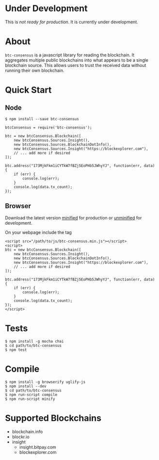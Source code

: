 # Under Development

This is *not ready for production*. It is currently under development.

# About

`btc-consensus` is a javascript library for reading the blockchain. It aggregates multiple public blockchains into what appears to be a single blockchain source. This allows users to trust the received data without running their own blockchain.

# Quick Start

## Node

```
$ npm install --save btc-consensus
```

```
btcConsensus = require('btc-consensus');

btc = new btcConsensus.Blockchain([
    new btcConsensus.Sources.Insight(),
    new btcConsensus.Sources.BlockchainDotInfo(),
    new btcConsensus.Sources.Insight("https://blockexplorer.com"),
    // ... add more if desired
]);

btc.address("173MjkFkm1iCYTkW7fBZj5EoPHb5JWhyYJ", function(err, data) {
    if (err) {
        console.log(err);
    }
    console.log(data.tx_count);
});
```

## Browser

Download the latest version [minified](https://github.com/dcpos/btc-consensus/raw/master/btc-consensus.min.js) for production or [unminified](https://github.com/dcpos/btc-consensus/raw/master/btc-consensus.js) for development.

On your webpage include the tag

```
<script src="/path/to/js/btc-consensus.min.js"></script>
<script>
btc = new btcConsensus.Blockchain([
    new btcConsensus.Sources.Insight(),
    new btcConsensus.Sources.BlockchainDotInfo(),
    new btcConsensus.Sources.Insight("https://blockexplorer.com"),
    // ... add more if desired
]);

btc.address("173MjkFkm1iCYTkW7fBZj5EoPHb5JWhyYJ", function(err, data) {
    if (err) {
        console.log(err);
    }
    console.log(data.tx_count);
});
</script>
```

# Tests

```
$ npm install -g mocha chai
$ cd path/to/btc-consensus
$ npm test
```

# Compile

```
$ npm install -g browserify uglify-js
$ npm install --dev
$ cd path/to/btc-consensus
$ npm run-script compile
$ npm run-script minify
```

# Supported Blockchains

* blockchain.info
* blockr.io
* insight
  * insight.bitpay.com
  * blockexplorer.com
